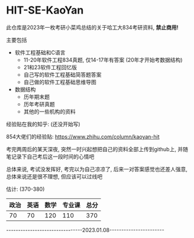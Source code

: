 # HIT-SE-KaoYan

此仓库是2023年一枚考研小菜鸡总结的关于哈工大834考研资料, **禁止商用!**

主要包括

- 软件工程基础和C语言
  * 11-20年软件工程834真题, 仅14-17年有答案 (20年才开始考数据结构)
  * 21和23软件工程回忆版
  * 自己写的软件工程基础简答题答案
  * 自己做的软件工程基础思维导图
- 数据结构
  * 历年期末题
  * 历年考研真题
  * 其他的一些机构的资料

经验贴在我的知乎: (还没开始写)

854大佬们的经验贴: https://www.zhihu.com/column/kaoyan-hit

考完两周后的某天深夜, 突然一时兴起想把自己的资料全部上传到github上, 并随笔记录下自己考后这一段时间的心情吧

总体来说, 考试没发挥好, 考完以为自己凉凉了, 后来一对答案感觉也还差人强意, 总体来说还是很不理想, 但应该可以过线吧

估计: (370-380)

| 政治 | 英语 | 数学 | 专业课 | 总分 |
| ---- | ---- | ---- | ------ | ---- |
| 70   | 70   | 120  | 110    | 370  |

--------------------------------2023.01.08-----------------------

